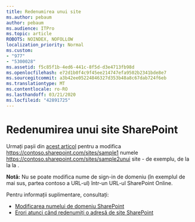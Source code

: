 ```yaml
---
title: Redenumirea unui site
ms.author: pebaum
author: pebaum
ms.audience: ITPro
ms.topic: article
ROBOTS: NOINDEX, NOFOLLOW
localization_priority: Normal
ms.custom:
- "977"
- "5300028"
ms.assetid: f5c85f1b-4ed6-441c-8f5d-d3e4713fb98d
ms.openlocfilehash: e72d1b0f4c9f45ee214747efa9502b2341bde8e7
ms.sourcegitcommit: a3b42ee05224846327d353b48a8c67dab724f6eb
ms.translationtype: MT
ms.contentlocale: ro-RO
ms.lasthandoff: 03/21/2020
ms.locfileid: "42891725"
---
```

# <a name="rename-a-sharepoint-site"></a>Redenumirea unui site SharePoint

Urmați pașii din [acest articol](https://docs.microsoft.com/sharepoint/change-site-address) pentru a modifica https://contoso.sharepoint.com/sites/sample1 numele https://contoso.sharepoint.com/sites/sample2unui site - de exemplu, de la la la .

**Notã:** Nu se poate modifica nume de sign-in de domeniu (în exemplul de mai sus, partea contoso a URL-ul) într-un URL-ul SharePoint Online. 

Pentru informații suplimentare, consultați:

- [Modificarea numelui de domeniu SharePoint](https://go.microsoft.com/fwlink/?Linkid=2018696)
- [Erori atunci când redenumiți o adresă de site SharePoint](https://support.office.com/article/errors-when-you-rename-a-sharepoint-site-address-165b7c11-1325-4813-b160-ecbe87bc1a86)
